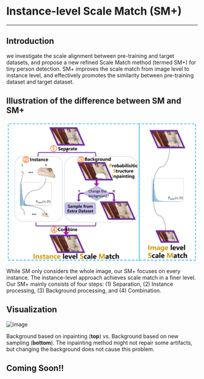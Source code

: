 # Instance-level Scale Match (SM+)

------------------------
## Introduction
we investigate the scale alignment between pre-training and target datasets, and propose a new refined Scale Match method (termed SM+) for tiny person detection. SM+ improves the scale match from image level to instance level, and effectively promotes the similarity between pre-training dataset and target dataset.

## Illustration of the difference between SM and SM+

![image](figure/framework.png)

While SM only considers the whole image, our SM+ focuses on every instance. The instance-level approach achieves scale match in a finer level. Our SM+ mainly consists of four steps: (1) Separation, (2) Instance processing, (3) Background processing, and (4) Combination.

## Visualization

![image](figure/visualization.png)

Background based on inpainting (**top**) vs. Background based on new sampling (**bottom**). The inpainting method might not repair some artifacts, but changing the background does not cause this problem.

## Coming Soon!!
